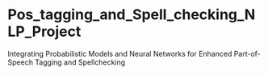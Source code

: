 # Pos_tagging_and_Spell_checking_NLP_Project
Integrating Probabilistic Models and Neural Networks for Enhanced Part-of-Speech Tagging and Spellchecking
